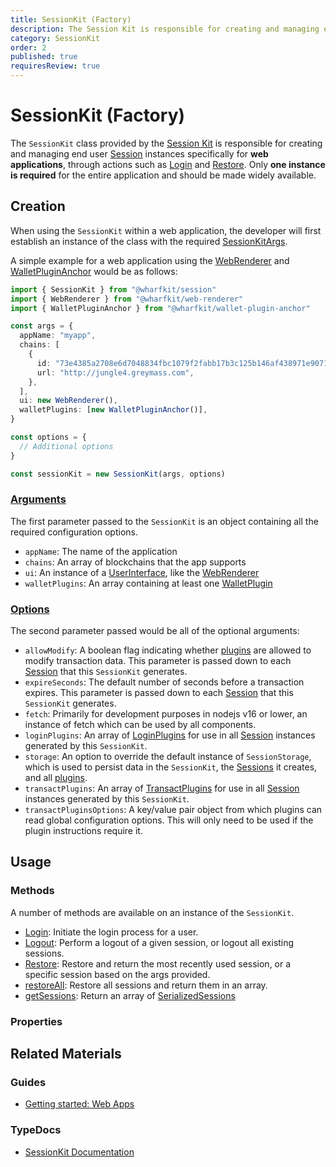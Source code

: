 ```yaml
---
title: SessionKit (Factory)
description: The Session Kit is responsible for creating and managing end user Session instances for web applications through methods such as login and restore.
category: SessionKit
order: 2
published: true
requiresReview: true
---
```


# SessionKit (Factory)

The `SessionKit` class provided by the [Session Kit](/docs/session-kit) is responsible for creating and managing end user [Session](/docs/session-kit/session) instances specifically for **web applications**, through actions such as [Login](/docs/session-kit/login) and [Restore](/docs/session-kit/restore). Only **one instance is required** for the entire application and should be made widely available.

## Creation

When using the `SessionKit` within a web application, the developer will first establish an instance of the class with the required [SessionKitArgs](https://wharfkit.github.io/session/interfaces/SessionKitArgs.html).

A simple example for a web application using the [WebRenderer](/docs/session-kit/web-renderer) and [WalletPluginAnchor](#) would be as follows:

```ts
import { SessionKit } from "@wharfkit/session"
import { WebRenderer } from "@wharfkit/web-renderer"
import { WalletPluginAnchor } from "@wharfkit/wallet-plugin-anchor"

const args = {
  appName: "myapp",
  chains: [
    {
      id: "73e4385a2708e6d7048834fbc1079f2fabb17b3c125b146af438971e90716c4d",
      url: "http://jungle4.greymass.com",
    },
  ],
  ui: new WebRenderer(),
  walletPlugins: [new WalletPluginAnchor()],
}

const options = {
  // Additional options
}

const sessionKit = new SessionKit(args, options)
```

### [Arguments](https://wharfkit.github.io/session/interfaces/SessionKitArgs.html)

The first parameter passed to the `SessionKit` is an object containing all the required configuration options.

- `appName`: The name of the application
- `chains`: An array of blockchains that the app supports
- `ui`: An instance of a [UserInterface](/docs/session-kit/plugin-user-interface), like the [WebRenderer](/docs/session-kit/web-renderer)
- `walletPlugins`: An array containing at least one [WalletPlugin](/docs/session-kit/plugin-wallet)

### [Options](https://wharfkit.github.io/session/interfaces/SessionKitOptions.html)

The second parameter passed would be all of the optional arguments:

- `allowModify`: A boolean flag indicating whether [plugins](#) are allowed to modify transaction data. This parameter is passed down to each [Session](/docs/session-kit/session) that this `SessionKit` generates.
- `expireSeconds`: The default number of seconds before a transaction expires. This parameter is passed down to each [Session](/docs/session-kit/session) that this `SessionKit` generates.
- `fetch`: Primarily for development purposes in nodejs v16 or lower, an instance of fetch which can be used by all components.
- `loginPlugins`: An array of [LoginPlugins](/docs/session-kit/plugin-login) for use in all [Session](/docs/session-kit/session) instances generated by this `SessionKit`.
- `storage`: An option to override the default instance of `SessionStorage`, which is used to persist data in the `SessionKit`, the [Sessions](/docs/session-kit/session) it creates, and all [plugins](#).
- `transactPlugins`: An array of [TransactPlugins](/docs/session-kit/plugin-transact) for use in all [Session](/docs/session-kit/session) instances generated by this `SessionKit`.
- `transactPluginsOptions`: A key/value pair object from which plugins can read global configuration options. This will only need to be used if the plugin instructions require it.

## Usage

### Methods

A number of methods are available on an instance of the `SessionKit`.

- [Login](/docs/session-kit/login): Initiate the login process for a user.
- [Logout](/docs/session-kit/logout): Perform a logout of a given session, or logout all existing sessions.
- [Restore](/docs/session-kit/restore): Restore and return the most recently used session, or a specific session based on the args provided.
- [restoreAll](#): Restore all sessions and return them in an array.
- [getSessions](#): Return an array of [SerializedSessions](#)

### Properties

## Related Materials

### Guides

- [Getting started: Web Apps](/guides/session-kit/getting-started-web-app)

### TypeDocs

- [SessionKit Documentation](https://wharfkit.github.io/session/classes/SessionKit.html)
